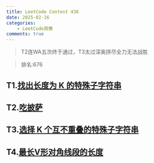 ```yaml
---
title: LeetCode Contest 436
date: 2025-02-16
categories:
    - LeetCode周赛
comments: true
---  
```


>T2连WA五次终于通过，T3太过深奥拼尽全力无法战胜

>排名:676

<!-- more -->

## T1.[找出长度为 K 的特殊子字符串](https://leetcode.cn/contest/weekly-contest-437/problems/find-special-substring-of-length-k/description/)

## T2.[吃披萨](https://leetcode.cn/contest/weekly-contest-437/problems/eat-pizzas/description/)

## T3.[选择 K 个互不重叠的特殊子字符串](https://leetcode.cn/contest/weekly-contest-437/problems/select-k-disjoint-special-substrings/description/)

## T4.[最长V形对角线段的长度](https://leetcode.cn/contest/weekly-contest-437/problems/length-of-longest-v-shaped-diagonal-segment/description/)